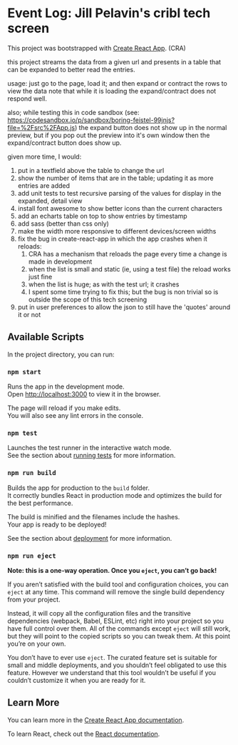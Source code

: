 # Event Log: Jill Pelavin's cribl tech screen


This project was bootstrapped with [Create React App](https://github.com/facebook/create-react-app). (CRA)

this project streams the data from a given url and presents in a table that can be expanded to better read the entries.

usage:  just go to the page, load it; and then expand or contract the rows to view the data
note that while it is loading the expand/contract does not respond well.

also; while testing this in code sandbox (see: https://codesandbox.io/p/sandbox/boring-feistel-99jnjs?file=%2Fsrc%2FApp.js)
the expand button does not show up in the normal preview, but if you pop out the preview into it's own window then the expand/contract button does show up.

given more time, I would:
1. put in a textfield above the table to change the url
2. show the number of items that are in the table; updating it as more entries are added
3. add unit tests to test recursive parsing of the values for display in the expanded, detail view
4. install font awesome to show better icons than the current characters
5. add an echarts table on top to show entries by timestamp
6. add sass (better than css only)
7. make the width more responsive to different devices/screen widths
8. fix the bug in create-react-app in which the app crashes when it reloads:
   1. CRA has a mechanism that reloads the page every time a change is made in development
   2. when the list is small and static (ie, using a test file) the reload works just fine
   3. when the list is huge; as with the test url; it crashes
   4. I spent some time trying to fix this; but the bug is non trivial so is outside the scope of this tech screening
9. put in user preferences to allow the json to still have the 'quotes' around it or not


## Available Scripts

In the project directory, you can run:

### `npm start`

Runs the app in the development mode.\
Open [http://localhost:3000](http://localhost:3000) to view it in the browser.

The page will reload if you make edits.\
You will also see any lint errors in the console.

### `npm test`

Launches the test runner in the interactive watch mode.\
See the section about [running tests](https://facebook.github.io/create-react-app/docs/running-tests) for more information.

### `npm run build`

Builds the app for production to the `build` folder.\
It correctly bundles React in production mode and optimizes the build for the best performance.

The build is minified and the filenames include the hashes.\
Your app is ready to be deployed!

See the section about [deployment](https://facebook.github.io/create-react-app/docs/deployment) for more information.

### `npm run eject`

**Note: this is a one-way operation. Once you `eject`, you can’t go back!**

If you aren’t satisfied with the build tool and configuration choices, you can `eject` at any time. This command will remove the single build dependency from your project.

Instead, it will copy all the configuration files and the transitive dependencies (webpack, Babel, ESLint, etc) right into your project so you have full control over them. All of the commands except `eject` will still work, but they will point to the copied scripts so you can tweak them. At this point you’re on your own.

You don’t have to ever use `eject`. The curated feature set is suitable for small and middle deployments, and you shouldn’t feel obligated to use this feature. However we understand that this tool wouldn’t be useful if you couldn’t customize it when you are ready for it.

## Learn More

You can learn more in the [Create React App documentation](https://facebook.github.io/create-react-app/docs/getting-started).

To learn React, check out the [React documentation](https://reactjs.org/).
